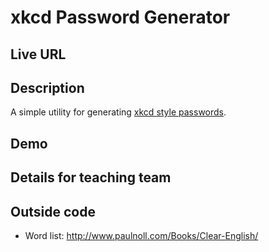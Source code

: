 # xkcd Password Generator

## Live URL

## Description
A simple utility for generating [xkcd style passwords](http://xkcd.com/936/).

## Demo

## Details for teaching team

## Outside code
* Word list: http://www.paulnoll.com/Books/Clear-English/
